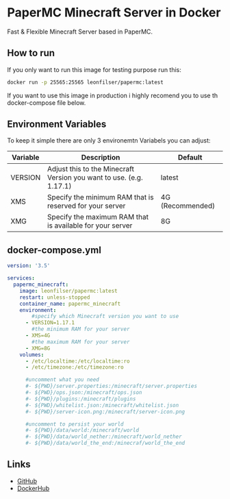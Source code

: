 # PaperMC Minecraft Server in Docker
Fast & Flexible Minecraft Server based in PaperMC.

## How to run

If you only want to run this image for testing purpose run this:

```bash
docker run -p 25565:25565 leonfilser/papermc:latest

```
If you want to use this image in production i highly recomend you to use th docker-compose file below.

## Environment Variables
To keep it simple there are only 3 environemtn Variabels you can adjust:

| Variable | Description                                                         | Default          |
|----------|---------------------------------------------------------------------|------------------|
| VERSION  | Adjust this to the Minecraft Version you want to use. (e.g. 1.17.1) | latest           |
| XMS      | Specify the minimum RAM that is reserved for your server            | 4G (Recommended) |
| XMG      | Specify the maximum RAM that is available for your server           | 8G               |

## docker-compose.yml

```yaml
version: '3.5'

services:
  papermc_minecraft:
    image: leonfilser/papermc:latest
    restart: unless-stopped
    container_name: papermc_minecraft
    environment:
        #specify which Minecraft version you want to use 
      - VERSION=1.17.1
        #the minimum RAM for your server
      - XMS=4G
        #the maximum RAM for your server
      - XMG=8G
    volumes:
      - /etc/localtime:/etc/localtime:ro
      - /etc/timezone:/etc/timezone:ro

      #uncomment what you need
      #- ${PWD}/server.properties:/minecraft/server.properties
      #- ${PWD}/ops.json:/minecraft/ops.json
      #- ${PWD}/plugins:/minecraft/plugins
      #- ${PWD}/whitelist.json:/minecraft/whitelist.json
      #- ${PWD}/server-icon.png:/minecraft/server-icon.png

      #uncomment to persist your world
      #- ${PWD}/data/world:/minecraft/world
      #- ${PWD}/data/world_nether:/minecraft/world_nether
      #- ${PWD}/data/world_the_end:/minecraf/world_the_end
```

## Links
- [GitHub](https://github.com/leonfilser/papermc "GitHub")
- [DockerHub](https://hub.docker.com/r/leonfilser/papermc "DockerHub")
